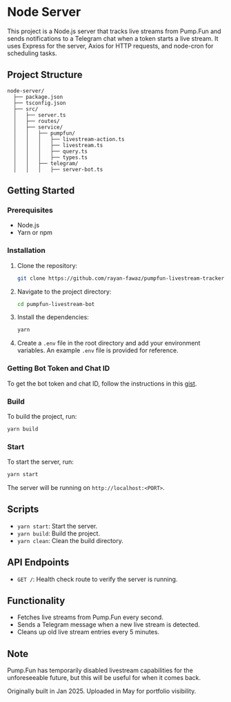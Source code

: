 # Node Server
This project is a Node.js server that tracks live streams from Pump.Fun and sends notifications to a Telegram chat when a token starts a live stream. It uses Express for the server, Axios for HTTP requests, and node-cron for scheduling tasks.


## Project Structure

```
node-server/
  ├── package.json
  ├── tsconfig.json
  ├── src/
  │   ├── server.ts
  │   ├── routes/
  │   ├── service/
  │   │   ├── pumpfun/
  │   │   │   ├── livestream-action.ts
  │   │   │   ├── livestream.ts
  │   │   │   ├── query.ts
  │   │   │   ├── types.ts
  │   │   ├── telegram/
  │   │   │   ├── server-bot.ts
```

## Getting Started

### Prerequisites

- Node.js
- Yarn or npm

### Installation

1. Clone the repository:
    ```bash
    git clone https://github.com/rayan-fawaz/pumpfun-livestream-tracker
    ```
2. Navigate to the project directory:
    ```bash
    cd pumpfun-livestream-bot
    ```
3. Install the dependencies:
    ```bash
    yarn
    ```
4. Create a `.env` file in the root directory and add your environment variables. An example `.env` file is provided for reference.

### Getting Bot Token and Chat ID

To get the bot token and chat ID, follow the instructions in this [gist](https://gist.github.com/nafiesl/4ad622f344cd1dc3bb1ecbe468ff9f8a).


### Build

To build the project, run:
```bash
yarn build
```

### Start

To start the server, run:
```bash
yarn start
```
The server will be running on `http://localhost:<PORT>`.

## Scripts

- `yarn start`: Start the server.
- `yarn build`: Build the project.
- `yarn clean`: Clean the build directory.

## API Endpoints

- `GET /`: Health check route to verify the server is running.

## Functionality

- Fetches live streams from Pump.Fun every second.
- Sends a Telegram message when a new live stream is detected.
- Cleans up old live stream entries every 5 minutes.

## Note

Pump.Fun has temporarily disabled livestream capabilities for the unforeseeable future, but this will be useful for when it comes back.

Originally built in Jan 2025. Uploaded in May for portfolio visibility.
